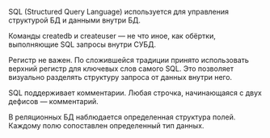 SQL (Structured Query Language) используется для управления структурой БД и данными внутри БД. 

Команды createdb и createuser — не что иное, как обёртки, выполняющие SQL запросы внутри СУБД.

Регистр не важен. По сложившейся традиции принято использовать верхний регистр для ключевых слов самого SQL.
Это позволяет визуально разделять структуру запроса от данных внутри него.

SQL поддерживает комментарии. Любая строчка, начинающаяся с двух дефисов — комментарий.

В реляционных БД наблюдается определенная структура полей. Каждому полю сопоставлен определенный тип данных.
